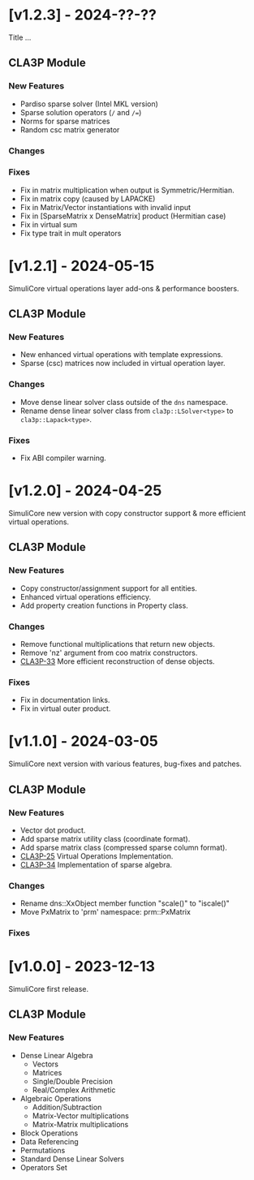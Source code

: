 # [v1.2.3] - 2024-??-??

Title ...

## CLA3P Module

### New Features
- Pardiso sparse solver (Intel MKL version)
- Sparse solution operators (`/` and `/=`)
- Norms for sparse matrices
- Random csc matrix generator

### Changes

### Fixes
- Fix in matrix multiplication when output is Symmetric/Hermitian.
- Fix in matrix copy (caused by LAPACKE)
- Fix in Matrix/Vector instantiations with invalid input
- Fix in [SparseMatrix x DenseMatrix] product (Hermitian case)
- Fix in virtual sum
- Fix type trait in mult operators


# [v1.2.1] - 2024-05-15

SimuliCore virtual operations layer add-ons & performance boosters.

## CLA3P Module

### New Features
- New enhanced virtual operations with template expressions.
- Sparse (csc) matrices now included in virtual operation layer.

### Changes
- Move dense linear solver class outside of the `dns` namespace.
- Rename dense linear solver class from `cla3p::LSolver<type>` to `cla3p::Lapack<type>`.

### Fixes
- Fix ABI compiler warning.


# [v1.2.0] - 2024-04-25

SimuliCore new version with copy constructor support & more efficient virtual operations.

## CLA3P Module

### New Features
- Copy constructor/assignment support for all entities.
- Enhanced virtual operations efficiency.
- Add property creation functions in Property class.

### Changes
- Remove functional multiplications that return new objects.
- Remove 'nz' argument from coo matrix constructors.
- [CLA3P-33](https://github.com/connorkauf/simulicore/issues/33) More efficient reconstruction of dense objects.

### Fixes
- Fix in documentation links.
- Fix in virtual outer product.


# [v1.1.0] - 2024-03-05

SimuliCore next version with various features, bug-fixes and patches.

## CLA3P Module

### New Features
- Vector dot product.
- Add sparse matrix utility class (coordinate format).
- Add sparse matrix class (compressed sparse column format).
- [CLA3P-25](https://github.com/connorkauf/simulicore/issues/25) Virtual Operations Implementation.
- [CLA3P-34](https://github.com/connorkauf/simulicore/issues/34) Implementation of sparse algebra.

### Changes
- Rename dns::XxObject member function "scale()" to "iscale()"
- Move PxMatrix to 'prm' namespace: prm::PxMatrix

### Fixes


# [v1.0.0] - 2023-12-13

SimuliCore first release.

## CLA3P Module

### New Features
- Dense Linear Algebra
  - Vectors
  - Matrices
  - Single/Double Precision
  - Real/Complex Arithmetic
- Algebraic Operations
  - Addition/Subtraction
  - Matrix-Vector multiplications
  - Matrix-Matrix multiplications
- Block Operations
- Data Referencing
- Permutations
- Standard Dense Linear Solvers
- Operators Set

